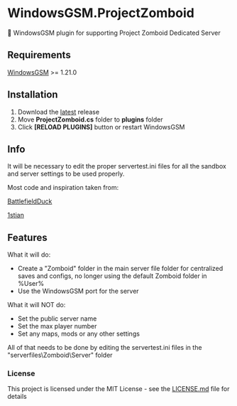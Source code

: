 # WindowsGSM.ProjectZomboid
🧩 WindowsGSM plugin for supporting Project Zomboid Dedicated Server 

## Requirements
[WindowsGSM](https://github.com/WindowsGSM/WindowsGSM) >= 1.21.0

## Installation
1. Download the [latest](https://github.com/DoctorBeardz/WindowsGSM.ProjectZomboid/releases/latest) release
1. Move **ProjectZomboid.cs** folder to **plugins** folder
1. Click **[RELOAD PLUGINS]** button or restart WindowsGSM

## Info
It will be necessary to edit the proper servertest.ini files for all the sandbox and server settings to be used properly.

Most code and inspiration taken from:

[BattlefieldDuck](https://github.com/BattlefieldDuck/WindowsGSM.ARMA3)

[1stian](https://github.com/1stian/WindowsGSM.Spigot)

## Features

What it will do:

- Create a "Zomboid" folder in the main server file folder for centralized saves and configs, no longer using the default Zomboid folder in %User%
- Use the WindowsGSM port for the server

What it will NOT do:

- Set the public server name
- Set the max player number
- Set any maps, mods or any other settings

All of that needs to be done by editing the servertest.ini files in the "serverfiles\Zomboid\Server" folder


### License
This project is licensed under the MIT License - see the [LICENSE.md](https://github.com/DoctorBeardz/WindowsGSM.ProjectZomboid/blob/main/LICENSE) file for details